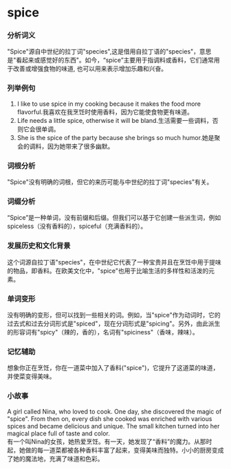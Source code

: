 # spice

### 分析词义

  

"Spice"源自中世纪的拉丁词"species",这是借用自拉丁语的"species"，意思是"看起来或感觉好的东西"。如今，“spice”主要用于指调料或香料，它们通常用于改善或增强食物的味道, 也可以用来表示增加乐趣和兴奋。

  

### 列举例句

  

1.  I like to use spice in my cooking because it makes the food more flavorful.我喜欢在我烹饪时使用香料，因为它能使食物更有味道。
2.  Life needs a little spice, otherwise it will be bland.生活需要一些调料，否则它会很单调。
3.  She is the spice of the party because she brings so much humor.她是聚会的调料，因为她带来了很多幽默。

  

### 词根分析

  

"Spice"没有明确的词根，但它的来历可能与中世纪的拉丁词"species"有关。

  

### 词缀分析

  

“Spice”是一种单词，没有前缀和后缀。但我们可以基于它创建一些派生词，例如spiceless（没有香料的），spiceful（充满香料的）。

  

### 发展历史和文化背景

  

这个词源自拉丁语"species"，在中世纪它代表了一种宝贵并且在烹饪中用于提味的物品，即香料。在欧美文化中，"spice"也用于比喻生活的多样性和活泼的元素。

  

### 单词变形

  

没有明确的变形，但可以找到一些相关的词。例如，当"spice"作为动词时，它的过去式和过去分词形式是"spiced"，现在分词形式是"spicing"。另外，由此派生的形容词有"spicy"（辣的，香的），名词有"spiciness"（香味，辣味）。

  

### 记忆辅助

  

想象你正在烹饪，你在一道菜中加入了香料("spice")，它提升了这道菜的味道，并使菜变得美味。

  

### 小故事

  

A girl called Nina, who loved to cook. One day, she discovered the magic of "spice". From then on, every dish she cooked was enriched with various spices and became delicious and unique. The small kitchen turned into her magical place full of taste and color.  
有一个叫Nina的女孩，她热爱烹饪。有一天，她发现了“香料”的魔力。从那时起，她做的每一道菜都被各种香料丰富了起来，变得美味而独特。小小的厨房变成了她的魔法地，充满了味道和色彩。
